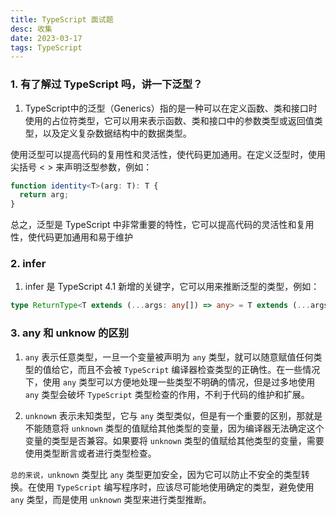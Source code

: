 ```yaml
---
title: TypeScript 面试题
desc: 收集
date: 2023-03-17
tags: TypeScript
---
```


### 1. 有了解过 TypeScript 吗，讲一下泛型？

  1. TypeScript中的泛型（Generics）指的是一种可以在定义函数、类和接口时使用的占位符类型，它可以用来表示函数、类和接口中的参数类型或返回值类型，以及定义复杂数据结构中的数据类型。

  使用泛型可以提高代码的复用性和灵活性，使代码更加通用。在定义泛型时，使用尖括号 < > 来声明泛型参数，例如：

  ```ts
  function identity<T>(arg: T): T {
    return arg;
  }
  ```
  总之，泛型是 TypeScript 中非常重要的特性，它可以提高代码的灵活性和复用性，使代码更加通用和易于维护

### 2. infer
  1. infer 是 TypeScript 4.1 新增的关键字，它可以用来推断泛型的类型，例如：

  ```ts
  type ReturnType<T extends (...args: any[]) => any> = T extends (...args: any[]) =>   infer R ? R : any;
  ```

### 3. any 和 unknow 的区别

  1. `any` 表示任意类型，一旦一个变量被声明为 `any` 类型，就可以随意赋值任何类型的值给它，而且不会被 `TypeScript` 编译器检查类型的正确性。在一些情况下，使用 `any` 类型可以方便地处理一些类型不明确的情况，但是过多地使用 `any` 类型会破坏 `TypeScript` 类型检查的作用，不利于代码的维护和扩展。

  2. `unknown` 表示未知类型，它与 `any` 类型类似，但是有一个重要的区别，那就是不能随意将 `unknown` 类型的值赋给其他类型的变量，因为编译器无法确定这个变量的类型是否兼容。如果要将 `unknown` 类型的值赋给其他类型的变量，需要使用类型断言或者进行类型检查。

  `总的来说，unknown` 类型比 `any` 类型更加安全，因为它可以防止不安全的类型转换。在使用 `TypeScript` 编写程序时，应该尽可能地使用确定的类型，避免使用 `any` 类型，而是使用 `unknown` 类型来进行类型推断。
